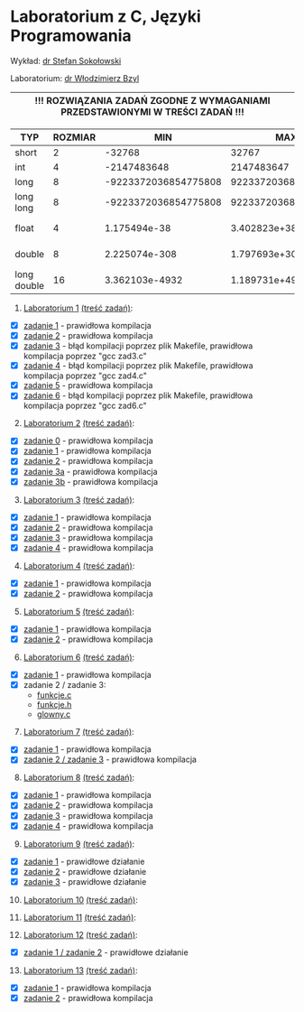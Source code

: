 # Laboratorium z C, Języki Programowania

Wykład: [dr Stefan Sokołowski](http://sigma.ug.edu.pl/~stefan/Dydaktyka/)

Laboratorium: [dr Włodzimierz Bzyl](http://tao.inf.ug.edu.pl/)

|     !!!   ROZWIĄZANIA ZADAŃ ZGODNE Z WYMAGANIAMI PRZEDSTAWIONYMI W TREŚCI ZADAŃ   !!!|
|--------------------------------------------------------------------------------------|

|        TYP| ROZMIAR|                  MIN|                  MAX|       ZIARNO|  PRECYZJA|
|-----------|--------|---------------------|---------------------|-------------|----------|
|      short|       2|               -32768|                32767|             |          |
|        int|       4|          -2147483648|           2147483647|             |          |
|       long|       8| -9223372036854775808|  9223372036854775807|             |          |
|  long long|       8| -9223372036854775808|  9223372036854775807|             |          |
|      float|       4|         1.175494e-38|         3.402823e+38| 1.192093e-07|         6|
|     double|       8|        2.225074e-308|        1.797693e+308| 2.220446e-16|        15|
|long double|      16|       3.362103e-4932|       1.189731e+4932| 1.084202e-19|        18|

1. [Laboratorium 1](lab1) [(treść zadań)](http://sigma.ug.edu.pl/~stefan/Dydaktyka/JezProg/Slajdy/Labs01/):
  * [x] [zadanie 1](lab1/zad1.c) - prawidłowa kompilacja
  * [x] [zadanie 2](lab1/zad2.c) - prawidłowa kompilacja
  * [x] [zadanie 3](lab1/zad3.c) - błąd kompilacji poprzez plik Makefile, prawidłowa kompilacja poprzez "gcc zad3.c"
  * [x] [zadanie 4](lab1/zad4.c) - błąd kompilacji poprzez plik Makefile, prawidłowa kompilacja poprzez "gcc zad4.c"
  * [x] [zadanie 5](lab1/zad5.c) - prawidłowa kompilacja
  * [x] [zadanie 6](lab1/zad6.c) - błąd kompilacji poprzez plik Makefile, prawidłowa kompilacja poprzez "gcc zad6.c"

2. [Laboratorium 2](lab2) [(treść zadań)](http://sigma.ug.edu.pl/~stefan/Dydaktyka/JezProg/Slajdy/Labs02/):
  * [x] [zadanie 0](lab2/zad0.c) - prawidłowa kompilacja
  * [x] [zadanie 1](lab2/zad1.c) - prawidłowa kompilacja
  * [x] [zadanie 2](lab2/zad2.c) - prawidłowa kompilacja
  * [x] [zadanie 3a](lab2/zad3a.c) - prawidłowa kompilacja
  * [x] [zadanie 3b](lab2/zad3b.c) - prawidłowa kompilacja

3. [Laboratorium 3](lab3) [(treść zadań)](http://sigma.ug.edu.pl/~stefan/Dydaktyka/JezProg/Slajdy/Labs03/):
  * [x] [zadanie 1](lab3/zad1.c) - prawidłowa kompilacja
  * [x] [zadanie 2](lab3/zad2.c) - prawidłowa kompilacja
  * [x] [zadanie 3](lab3/zad3.c) - prawidłowa kompilacja
  * [x] [zadanie 4](lab3/zad4.c) - prawidłowa kompilacja

4. [Laboratorium 4](lab4) [(treść zadań)](http://sigma.ug.edu.pl/~stefan/Dydaktyka/JezProg/Slajdy/Labs04/):
  * [x] [zadanie 1](lab4/zad1.c) - prawidłowa kompilacja
  * [x] [zadanie 2](lab4/zad2.c) - prawidłowa kompilacja

5. [Laboratorium 5](lab5) [(treść zadań)](http://sigma.ug.edu.pl/~stefan/Dydaktyka/JezProg/Slajdy/Labs05/):
  * [x] [zadanie 1](lab5/zad1.c) - prawidłowa kompilacja
  * [x] [zadanie 2](lab5/zad2.c) - prawidłowa kompilacja

6. [Laboratorium 6](lab6) [(treść zadań)](http://sigma.ug.edu.pl/~stefan/Dydaktyka/JezProg/Slajdy/Labs06/):
  * [x] [zadanie 1](lab6/zad1.c) - prawidłowa kompilacja
  * [x] zadanie 2 / zadanie 3:
    * [funkcje.c](lab6/funkcje.c)
    * [funkcje.h](lab6/funkcje.h)
    * [glowny.c](lab6/glowny.c)

7. [Laboratorium 7](lab7) [(treść zadań)](http://sigma.ug.edu.pl/~stefan/Dydaktyka/JezProg/Slajdy/Labs07/):
  * [x] [zadanie 1](lab7/zad1.c) - prawidłowa kompilacja
  * [x] [zadanie 2 / zadanie 3](lab7/zad2_3.c) - prawidłowa kompilacja

8. [Laboratorium 8](lab8) [(treść zadań)](http://sigma.ug.edu.pl/~stefan/Dydaktyka/JezProg/Slajdy/Labs08/):
  * [x] [zadanie 1](lab8/zad1.c) - prawidłowa kompilacja
  * [x] [zadanie 2](lab8/zad2.c) - prawidłowa kompilacja
  * [x] [zadanie 3](lab8/zad3.c) - prawidłowa kompilacja
  * [x] [zadanie 4](lab8/zad4.c) - prawidłowa kompilacja

9. [Laboratorium 9](lab9) [(treść zadań)](http://sigma.ug.edu.pl/~stefan/Dydaktyka/JezProg/Slajdy/Labs09/):
  * [x] [zadanie 1](lab9/zad1.php) - prawidłowe działanie
  * [x] [zadanie 2](lab9/zad2.php) - prawidłowe działanie
  * [x] [zadanie 3](lab9/zad3.php) - prawidłowe działanie

10. [Laboratorium 10](lab10) [(treść zadań)](http://sigma.ug.edu.pl/~stefan/Dydaktyka/JezProg/Slajdy/Labs10/):

11. [Laboratorium 11](lab11) [(treść zadań)](http://sigma.ug.edu.pl/~stefan/Dydaktyka/JezProg/Slajdy/Labs11/):

12. [Laboratorium 12](lab12) [(treść zadań)](http://sigma.ug.edu.pl/~stefan/Dydaktyka/JezProg/Slajdy/Labs12.pdf):
  * [x] [zadanie 1 / zadanie 2](lab12) - prawidłowe działanie

13. [Laboratorium 13](lab13) [(treść zadań)](http://sigma.ug.edu.pl/~stefan/Dydaktyka/JezProg/Slajdy/Labs13/):
  * [x] [zadanie 1](lab13/zad1.c) - prawidłowa kompilacja
  * [x] [zadanie 2](lab13/zad2.c) - prawidłowa kompilacja
